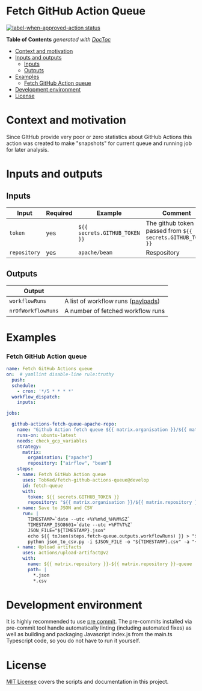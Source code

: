 # Fetch GitHub Action Queue

<p><a href="https://github.com/TobKed/label-when-approved-action/actions">
<img alt="label-when-approved-action status"
    src="https://github.com/TobKed/label-when-approved-action/workflows/Test%20the%20build/badge.svg"></a>


<!-- START doctoc generated TOC please keep comment here to allow auto update -->
<!-- DON'T EDIT THIS SECTION, INSTEAD RE-RUN doctoc TO UPDATE -->
**Table of Contents**  *generated with [DocToc](https://github.com/thlorenz/doctoc)*

- [Context and motivation](#context-and-motivation)
- [Inputs and outputs](#inputs-and-outputs)
  - [Inputs](#inputs)
  - [Outputs](#outputs)
- [Examples](#examples)
    - [Fetch GitHub Action queue](#fetch-github-action-queue)
- [Development environment](#development-environment)
- [License](#license)

<!-- END doctoc generated TOC please keep comment here to allow auto update -->

# Context and motivation

Since GItHub provide very poor or zero statistics about GitHub Actions this
action was created to make "snapshots" for current queue and running job for later analysis.

# Inputs and outputs

## Inputs

| Input                         | Required | Example                         | Comment                                                       |
|-------------------------------|----------|---------------------------------|---------------------------------------------------------------|
| `token`                       | yes      | `${{ secrets.GITHUB_TOKEN }}`   | The github token passed from `${{ secrets.GITHUB_TOKEN }}`    |
| `repository`                  | yes      | `apache/beam`                   | Respository                                                   |

## Outputs

| Output             |                                                                                                                                                  |
|--------------------|--------------------------------------------------------------------------------------------------------------------------------------------------|
| `workflowRuns`     | A list of workflow runs ([payloads](https://docs.github.com/en/free-pro-team@latest/rest/reference/actions#list-workflow-runs-for-a-repository)) |
| `nrOfWorkflowRuns` | A number of fetched workflow runs                                                                                                                |

# Examples

### Fetch GitHub Action queue

```yaml
name: Fetch GitHub Actions queue
on:  # yamllint disable-line rule:truthy
  push:
  schedule:
    - cron: '*/5 * * * *'
  workflow_dispatch:
    inputs:

jobs:

  github-actions-fetch-queue-apache-repo:
    name: "Github Action fetch queue ${{ matrix.organisation }}/${{ matrix.repository }}"
    runs-on: ubuntu-latest
    needs: check_gcp_variables
    strategy:
      matrix:
        organisation: ["apache"]
        repository: ["airflow", "beam"]
    steps:
    - name: Fetch GitHub Action queue
      uses: TobKed/fetch-github-actions-queue@develop
      id: fetch-queue
      with:
        token: ${{ secrets.GITHUB_TOKEN }}
        repository: "${{ matrix.organisation }}/${{ matrix.repository }}"
    - name: Save to JSON and CSV
      run: |
        TIMESTAMP=`date --utc +%Y%m%d_%H%M%SZ`
        TIMESTAMP_ISO8601=`date --utc +%FT%T%Z`
        JSON_FILE="${TIMESTAMP}.json"
        echo ${{ toJson(steps.fetch-queue.outputs.workflowRuns) }} > "${JSON_FILE}"
        python json_to_csv.py -i $JSON_FILE -o "${TIMESTAMP}.csv" -a "{\"write_timestamp\":\"${TIMESTAMP_ISO8601}\"}"
    - name: Upload artifacts
      uses: actions/upload-artifact@v2
      with:
        name: ${{ matrix.repository }}-${{ matrix.repository }}-queue
        path: |
          *.json
          *.csv
```

# Development environment

It is highly recommended tu use [pre commit](https://pre-commit.com). The pre-commits
installed via pre-commit tool handle automatically linting (including automated fixes) as well
as building and packaging Javascript index.js from the main.ts Typescript code, so you do not have
to run it yourself.

# License
[MIT License](LICENSE) covers the scripts and documentation in this project.
